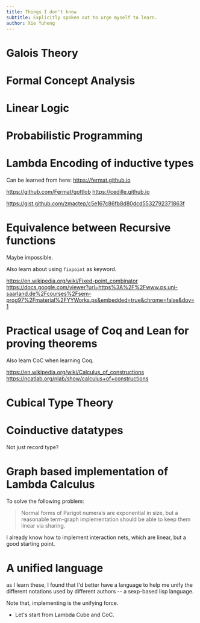 ```yaml
---
title: Things I don't know
subtitle: Explicitly spoken out to urge myself to learn.
author: Xie Yuheng
---
```


# Galois Theory

# Formal Concept Analysis

# Linear Logic

# Probabilistic Programming

# Lambda Encoding of inductive types

Can be learned from here: https://fermat.github.io

https://github.com/Fermat/gottlob
https://cedille.github.io

https://gist.github.com/zmactep/c5e167c86fb8d80dcd5532792371863f

# Equivalence between Recursive functions

Maybe impossible.

Also learn about using `fixpoint` as keyword.

https://en.wikipedia.org/wiki/Fixed-point_combinator
https://docs.google.com/viewer?url=https%3A%2F%2Fwww.ps.uni-saarland.de%2Fcourses%2Fsem-prog97%2Fmaterial%2FYYWorks.ps&embedded=true&chrome=false&dov=1

# Practical usage of Coq and Lean for proving theorems

Also learn CoC when learning Coq.

https://en.wikipedia.org/wiki/Calculus_of_constructions
https://ncatlab.org/nlab/show/calculus+of+constructions

# Cubical Type Theory

# Coinductive datatypes

Not just record type?

# Graph based implementation of Lambda Calculus

To solve the following problem:

> Normal forms of Parigot numerals are exponential in size,
> but a reasonable term-graph implementation
> should be able to keep them linear via sharing.

I already know how to implement interaction nets,
which are linear, but a good starting point.

# A unified language

as I learn these, I found that
I'd better have a language to help me
unify the different notations used by different authors
-- a sexp-based lisp language.

Note that, implementing is the unifying force.

- Let's start from Lambda Cube and CoC.
